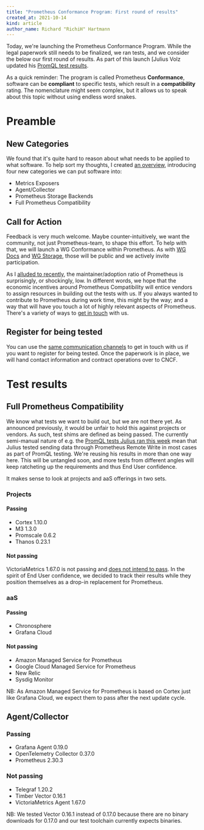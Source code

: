 ```yaml
---
title: "Prometheus Conformance Program: First round of results"
created_at: 2021-10-14
kind: article
author_name: Richard "RichiH" Hartmann
---
```


Today, we're launching the Prometheus Conformance Program. While the legal paperwork still needs to be finalized, we ran tests, and we consider the below our first round of results. As part of this launch [Julius Volz updated his [PromQL test results](https://promlabs.com/blog/2021/10/14/promql-vendor-compatibility-round-three).

As a quick reminder: The program is called Prometheus **Conformance**, software can be **compliant** to specific tests, which result in a **compatibility** rating. The nomenclature might seem complex, but it allows us to speak about this topic without using endless word snakes.

# Preamble

## New Categories

We found that it's quite hard to reason about what needs to be applied to what software. To help sort my thoughts, I created [an overview](https://docs.google.com/document/d/1VGMme9RgpclqF4CF2woNmgFqq0J7nqHn-l72uNmAxhA), introducing four new categories we can put software into:
* Metrics Exposers
* Agent/Collector
* Prometheus Storage Backends
* Full Prometheus Compatibility

## Call for Action

Feedback is very much welcome. Maybe counter-intuitively, we want the community, not just Prometheus-team, to shape this effort. To help with that, we will launch a WG Conformance within Prometheus. As with [WG Docs](https://docs.google.com/document/d/1k7_Ya7j5HrIgxXghTCj-26CuwPyGdAbHS0uQf0Ir2tw) and [WG Storage](https://docs.google.com/document/d/1HWL-NIfog3_pFxUny0kAHeoxd0grnqhCBcHVPZN4y3Y), those will be public and we actively invite participation.

As I [alluded to recently](https://www.youtube.com/watch?v=CBDZKjgRiew), the maintainer/adoption ratio of Prometheus is surprisingly, or shockingly, low. In different words, we hope that the economic incentives around Prometheus Compatibility will entice vendors to assign resources in building out the tests with us. If you always wanted to contribute to Prometheus during work time, this might by the way; and a way that will have you touch a lot of highly relevant aspects of Prometheus. There's a variety of ways to [get in touch](https://prometheus.io/community/) with us.

## Register for being tested

You can use the [same communication channels](https://prometheus.io/community/) to get in touch with us if you want to register for being tested. Once the paperwork is in place, we will hand contact information and contract operations over to CNCF.

# Test results

## Full Prometheus Compatibility

We know what tests we want to build out, but we are not there yet. As announced previously, it would be unfair to hold this against projects or vendors. As such, test shims are defined as being passed. The currently semi-manual nature of e.g. the [PromQL tests Julius ran this week](https://promlabs.com/blog/2021/10/14/promql-vendor-compatibility-round-three) mean that Julius tested sending data through Prometheus Remote Write in most cases as part of PromQL testing. We're reusing his results in more than one way here. This will be untangled soon, and more tests from different angles will keep ratcheting up the requirements and thus End User confidence.

It makes sense to look at projects and aaS offerings in two sets.

### Projects

#### Passing

* Cortex 1.10.0
* M3 1.3.0
* Promscale 0.6.2
* Thanos 0.23.1

#### Not passing

VictoriaMetrics 1.67.0 is not passing and [does not intend to pass](https://promlabs.com/blog/2021/10/14/promql-vendor-compatibility-round-three#victoriametrics). In the spirit of End User confidence, we decided to track their results while they position themselves as a drop-in replacement for Prometheus.

### aaS

#### Passing

* Chronosphere
* Grafana Cloud

#### Not passing

* Amazon Managed Service for Prometheus
* Google Cloud Managed Service for Prometheus
* New Relic
* Sysdig Monitor

NB: As Amazon Managed Service for Prometheus is based on Cortex just like Grafana Cloud, we expect them to pass after the next update cycle.

## Agent/Collector

### Passing

* Grafana Agent 0.19.0
* OpenTelemetry Collector 0.37.0
* Prometheus 2.30.3

### Not passing

* Telegraf 1.20.2
* Timber Vector 0.16.1
* VictoriaMetrics Agent 1.67.0

NB: We tested Vector 0.16.1 instead of 0.17.0 because there are no binary downloads for 0.17.0 and our test toolchain currently expects binaries.
